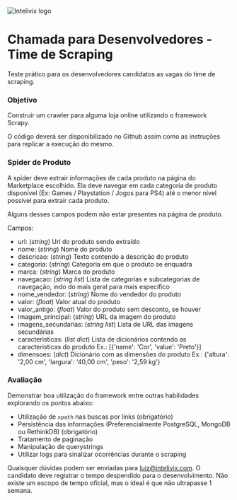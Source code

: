 ![Intelivix logo](intelivix.png*)

# Chamada para Desenvolvedores - Time de Scraping #

Teste prático para os desenvolvedores candidatos as vagas do time de scraping.

### Objetivo ###

Construir um crawler para alguma loja online utilizando o framework Scrapy.

O código deverá ser disponibilizado no Github assim como as instruções para replicar a execução do mesmo.

### Spider de Produto ###

A spider deve extrair informações de cada produto na página do Marketplace escolhido.
Ela deve navegar em cada categoria de produto disponível (Ex: Games / Playstation / Jogos para PS4) até o menor nível possível para extrair cada produto.

Alguns desses campos podem não estar presentes na página de produto.

Campos:

* url: (*string*) Url do produto sendo extraído
* nome: (*string*) Nome do produto
* descricao: (*string*) Texto contendo a descrição do produto
* categoria: (*string*) Categoria em que o produto se enquadra
* marca: (*string*) Marca do produto
* navegacao: (*string list*) Lista de categorias e subcategorias de navegação, indo do mais geral para mais específico
* nome_vendedor: (*string*) Nome do vendedor do produto
* valor: (*float*) Valor atual do produto
* valor_antigo: (*float*) Valor do produto sem desconto, se houver
* imagem_principal: (*string*) URL da imagem do produto
* imagens_secundarias: (*string list*) Lista de URL das imagens secundárias
* caracteristicas: (*list dict*) Lista de dicionários contendo as caracteristicas do produto
		Ex.: [{'name': 'Cor', 'value': 'Preto'}]
* dimensoes: (*dict*) Dicionário com as dimensões do produto
		Ex.: {'altura': '2,00 cm', 'largura': '40,00 cm', 'peso': '2,59 kg'}

### Avaliação ###

Demonstrar boa utilização do framework entre outras habilidades explorando os pontos abaixo:

* Utilização de `xpath` nas buscas por links (obrigatório)
* Persistência das informações (Preferencialmente PostgreSQL, MongoDB ou RethinkDB) (obrigatório)
* Tratamento de paginação
* Manipulação de querystrings
* Utilizar logs para sinalizar ocorrências durante o scraping

Quaisquer dúvidas podem ser enviadas para luiz@intelivix.com. O candidato deve registrar o tempo despendido para o desenvolvimento. Não existe um escopo de tempo oficial, mas o ideal é que não ultrapasse 1 semana.

